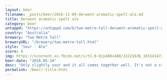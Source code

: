 ```yaml
---
layout: beer
filename: _posts/beer/2016-11-09-derwent-aromatic-spelt-ale.md
title: Derwent aromatic spelt ale
category: beer
untappd: "https://untappd.com/b/two-metre-tall-derwent-aromatic-spelt-ale/171657"
country: "Australia"
brewery: "Two Metre Tall"
breweryURL: "/brewery/two-metre-tall.html"
style: "Sour - Ale"
score: 8
img: https://scontent.xx.fbcdn.net/v/t1.0-0/p480x480/13221636_10154147277423745_6025488422010352804_n.jpg?_nc_cat=0&oh=39c5ad2074411452899c09375b4398ed&oe=5B781988
beer-date: "2016-05-24"
desc: "Only slightly sour and it all comes together well. It's not a style that I'm used to but I do enjoy it"
permalink: /beer/:title.html
---
```

